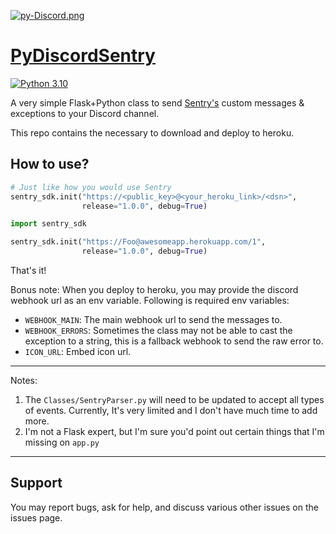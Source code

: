 [![py-Discord.png](https://i.postimg.cc/xTNx6mbZ/py-Discord.png)](https://postimg.cc/TpGJwp0j)

[PyDiscordSentry][]
===================
[![Python 3.10](https://img.shields.io/badge/python-3.10-blue.svg?style=flat-square)](https://www.python.org/downloads/)


[md-pypi]: https://pypi.org/project/Markdown/
[pyversion-button]: https://img.shields.io/pypi/pyversions/Markdown.svg

A very simple Flask+Python class to send [Sentry's][] custom messages & exceptions
to your Discord channel.

This repo contains the necessary to download and deploy to heroku.

[PyDiscordSentry]: https://sentry.io/
[Sentry's]: https://sentry.io/

[Markdown]: https://daringfireball.net/projects/markdown/
[Features]: https://Python-Markdown.github.io#Features
[Available Extensions]: https://Python-Markdown.github.io/extensions

How to use?
-------------


```python
# Just like how you would use Sentry
sentry_sdk.init("https://<public_key>@<your_heroku_link>/<dsn>", 
                release="1.0.0", debug=True)
```
```python
import sentry_sdk

sentry_sdk.init("https://Foo@awesomeapp.herokuapp.com/1", 
                release="1.0.0", debug=True)
```

That's it!

Bonus note: 
When you deploy to heroku, you may provide the discord webhook url as an env variable.
Following is required env variables:

- `WEBHOOK_MAIN`: The main webhook url to send the messages to.
- `WEBHOOK_ERRORS`: Sometimes the class may not be able to cast the exception to a string, this is a fallback webhook to send the raw error to.
- `ICON_URL`: Embed icon url.
-------
Notes: 
1. The `Classes/SentryParser.py` will need to be updated to accept all types of events. Currently, It's very limited and I don't have much time to add more.
2. I'm not a Flask expert, but I'm sure you'd point out certain things that I'm missing on `app.py`
-------
Support
----
You may report bugs, ask for help, and discuss various other issues on the issues page.
